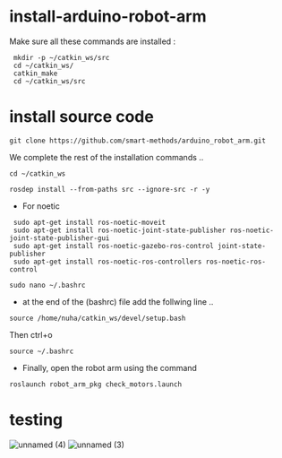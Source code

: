 # install-arduino-robot-arm
Make sure all these commands are installed :

```
 mkdir -p ~/catkin_ws/src
 cd ~/catkin_ws/
 catkin_make
 cd ~/catkin_ws/src
```
# install source code 
```
git clone https://github.com/smart-methods/arduino_robot_arm.git
``` 
 We complete the rest of the installation commands ..
```
cd ~/catkin_ws
``` 
```
rosdep install --from-paths src --ignore-src -r -y
```
* For noetic 
```
 sudo apt-get install ros-noetic-moveit
 sudo apt-get install ros-noetic-joint-state-publisher ros-noetic-joint-state-publisher-gui
 sudo apt-get install ros-noetic-gazebo-ros-control joint-state-publisher
 sudo apt-get install ros-noetic-ros-controllers ros-noetic-ros-control
```
```
sudo nano ~/.bashrc
```
* at the end of the (bashrc) file add the follwing line .. 
```
source /home/nuha/catkin_ws/devel/setup.bash
```
Then
ctrl+o
```
source ~/.bashrc
```
* Finally, open the robot arm using the command
```
roslaunch robot_arm_pkg check_motors.launch
```
# testing
![unnamed (4)](https://user-images.githubusercontent.com/108008564/181065537-4100a1b3-0cba-45f2-ae85-2a933469b5ba.jpg)
![unnamed (3)](https://user-images.githubusercontent.com/108008564/181065621-0fbdceba-7216-4855-90b2-0a71e228d8cc.jpg)

